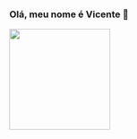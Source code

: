 ### Olá, meu nome é Vicente 👋

<div>
  <a href="https://github.com/vicentepcamargo">
  <img height="180em" src="https://github-readme-stats.vercel.app/api?username=vicentepcamargo&show_icons=true&theme=dracula&include_all_commits=true&count_private=true"/>
</div>
